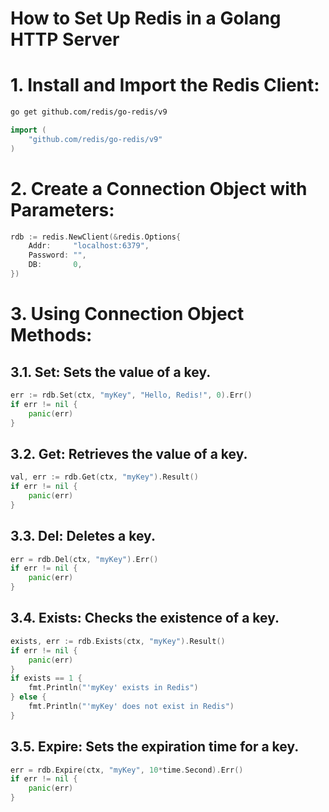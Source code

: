 # **How to Set Up Redis in a Golang HTTP Server**

# **1. Install and Import the Redis Client:**

```bash
go get github.com/redis/go-redis/v9
```

```go
import (
    "github.com/redis/go-redis/v9"
)
```

# **2. Create a Connection Object with Parameters:**

```go
rdb := redis.NewClient(&redis.Options{
    Addr:     "localhost:6379",
    Password: "",
    DB:       0,
})
```

# **3. Using Connection Object Methods:**

## 3.1. Set: Sets the value of a key.

```go
err := rdb.Set(ctx, "myKey", "Hello, Redis!", 0).Err()
if err != nil {
    panic(err)
}
```

## 3.2. Get: Retrieves the value of a key.

```go
val, err := rdb.Get(ctx, "myKey").Result()
if err != nil {
    panic(err)
}
```

## 3.3. Del: Deletes a key.

```go
err = rdb.Del(ctx, "myKey").Err()
if err != nil {
    panic(err)
}
```

## 3.4. Exists: Checks the existence of a key.

```go
exists, err := rdb.Exists(ctx, "myKey").Result()
if err != nil {
    panic(err)
}
if exists == 1 {
    fmt.Println("'myKey' exists in Redis")
} else {
    fmt.Println("'myKey' does not exist in Redis")
}
```

## 3.5. Expire: Sets the expiration time for a key.

```go
err = rdb.Expire(ctx, "myKey", 10*time.Second).Err()
if err != nil {
    panic(err)
}
```